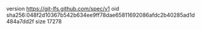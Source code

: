 version https://git-lfs.github.com/spec/v1
oid sha256:048f2d10367b542b634ee9ff78dae65811692086afdc2b40285ad1d484a7dd2f
size 17278
